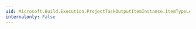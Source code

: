 ```yaml
---
uid: Microsoft.Build.Execution.ProjectTaskOutputItemInstance.ItemTypeLocation
internalonly: False
---
```

